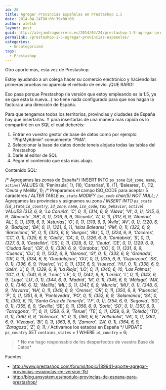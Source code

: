 ```yaml
---
id: 28
title: Agregar Provincias Españolas en Prestashop 1.5
date: 2014-04-24T00:00:39+00:00
author: aletsh
layout: post
guid: http://alejandroguerrero.es/2014/04/24/prestashop-1-5-agregar-provincias-espanolas/
permalink: /prestashop-1-5-agregar-provincias-espanolas/
categories:
  - Uncategorized
tags:
  - Prestashop
---
```

Otro aporte más, esta vez de Prestashop.

Estoy ayudando a un colega hacer su comercio electrónico y haciendo las primeras pruebas no aparecía el método de envío. ¡QUE RARO!

Eso pasa porque Prestashop (la versión que estoy empleando es la 1.5, ya se que esta la nueva…) no tiene nada configurado para que nos hagan la factura a una dirección de España.

Para que tengamos todos los territorios, provincias y ciudades de España hay que insertarlas. Y para insertarlas de una manera mas rápida os lo compartiré en un SQL el cual deberéis:

  1. Entrar en vuestro gestor de base de datos como por ejemplo “PhpMyAdmin” comunmente “PMA”.
  2. Seleccionar la base de datos donde teneis alojada todas las tablas del Prestashop
  3. Darle al editor de SQL
  4. Pegar el contenido que esta más abajo.

Contenido SQL:

/\* Agregamos las zonas de España\*/ INSERT INTO `ps_zone` (`id_zone`, `name`, `active`) VALUES (9, &#8216;Peninsula&#8217;, 1), (10, &#8216;Canarias&#8217;, 1), (11, &#8216;Baleares&#8217;, 1), (12, &#8216;Ceuta y Melilla&#8217;, 1); /* Preparamos el campo ISO_CODE para aceptar 5 caracteres _/ ALTER TABLE `ps_state` MODIFY `iso_code` char(5) NOT NULL; /_ Agregamos las provincias y asignamos su zona _/ INSERT INTO `ps_state` (`id_state`,`id_country`, `id_zone`, `name`, `iso_code`, `tax_behavior`, `active`) VALUES (313, 6, 9, &#8216;La Coruña&#8217;, &#8216;C&#8217;, 0, 1), (314, 6, 9, &#8216;Álava&#8217;, &#8216;VI&#8217;, 0, 1), (315, 6, 9, &#8216;Albacete&#8217; ,&#8217;AB&#8217;, 0, 1), (316, 6, 9, &#8216;Alicante&#8217;, &#8216;A&#8217;, 0, 1), (317, 6, 9, &#8216;Almería&#8217;, &#8216;AL&#8217;, 0, 1), (318, 6, 9, &#8216;Asturias&#8217;, &#8216;O&#8217;, 0, 1), (319, 6, 9, &#8216;Ávila&#8217;, &#8216;AV&#8217;, 0, 1), (320, 6, 9, &#8216;Badajoz&#8217;, &#8216;BA&#8217;, 0, 1), (321, 6, 11, &#8216;Islas Baleares&#8217;, &#8216;PM&#8217;, 0, 1), (322, 6, 9, &#8216;Barcelona&#8217;, &#8216;B&#8217;, 0, 1), (323, 6, 9, &#8216;Burgos&#8217;, &#8216;BU&#8217;, 0, 1), (324, 6, 9, &#8216;Cáceres&#8217;, &#8216;CC&#8217;, 0, 1), (325, 6, 9, &#8216;Cádiz&#8217;, &#8216;CA&#8217;, 0, 1), (326, 6, 9, &#8216;Cantabria&#8217;, &#8216;S&#8217;, 0, 1), (327, 6, 9, &#8216;Castellón&#8217;, &#8216;CS&#8217;, 0, 1), (328, 6, 12, &#8216;Ceuta&#8217;, &#8216;CE&#8217;, 0, 1), (329, 6, 9, &#8216;Ciudad Real&#8217;, &#8216;CR&#8217;, 0, 1), (330, 6, 9, &#8216;Córdoba&#8217;, &#8216;CO&#8217;, 0, 1), (331, 6, 9, &#8216;Cuenca&#8217;, &#8216;CU&#8217;, 0, 1), (332, 6, 9, &#8216;Gerona&#8217;, &#8216;GI&#8217;, 0, 1), (333, 6, 9, &#8216;Granada&#8217;, &#8216;GR&#8217;, 0, 1), (334, 6, 9, &#8216;Guadalajara&#8217;, &#8216;GU&#8217;, 0, 1), (335, 6, 9, &#8216;Guipuzcoa&#8217;, &#8216;SS&#8217;, 0, 1), (336, 6, 9, &#8216;Huelva&#8217;, &#8216;H&#8217;, 0, 1), (337, 6, 9, &#8216;Huesca&#8217;, &#8216;HU&#8217;, 0, 1), (338, 6, 9, &#8216;Jaén&#8217;, &#8216;J&#8217;, 0, 1), (339, 6, 9, &#8216;La Rioja&#8217;, &#8216;LO&#8217;, 0, 1), (340, 6, 10, &#8216;Las Palmas&#8217;, &#8216;GC&#8217;, 0, 1), (341, 6, 9, &#8216;León&#8217;, &#8216;LE&#8217;, 0, 1), (342, 6, 9, &#8216;Lérida&#8217;, &#8216;L&#8217;, 0, 1), (343, 6, 9, &#8216;Lugo&#8217;, &#8216;LU&#8217;, 0, 1), (344, 6, 9, &#8216;Madrid&#8217;, &#8216;M&#8217;, 0, 1), (345, 6, 9, &#8216;Málaga&#8217;, &#8216;MA&#8217;, 0, 1), (346, 6, 12, &#8216;Melilla&#8217;, &#8216;ML&#8217;, 0, 1), (347, 6, 9, &#8216;Murcia&#8217;, &#8216;MU&#8217;, 0, 1), (348, 6, 9, &#8216;Navarra&#8217;, &#8216;NA&#8217;, 0, 1), (349, 6, 9, &#8216;Orense&#8217;, &#8216;OR&#8217;, 0, 1), (350, 6, 9, &#8216;Palencia&#8217;, &#8216;P&#8217;, 0, 1), (351, 6, 9, &#8216;Pontevedra&#8217;, &#8216;PO&#8217;, 0, 1), (352, 6, 9, &#8216;Salamanca&#8217;, &#8216;SA&#8217;, 0, 1), (353, 6, 10, &#8216;Santa Cruz de Tenerife&#8217;, &#8216;TF&#8217;, 0, 1), (354, 6, 9, &#8216;Segovia&#8217;, &#8216;SG&#8217;, 0, 1), (355, 6, 9, &#8216;Sevilla&#8217;, &#8216;SE&#8217;, 0, 1), (356, 6, 9, &#8216;Soria&#8217;, &#8216;SO&#8217;, 0, 1), (357, 6, 9, &#8216;Tarragona&#8217;, &#8216;T&#8217;, 0, 1), (358, 6, 9, &#8216;Teruel&#8217;, &#8216;TE&#8217;, 0, 1), (359, 6, 9, &#8216;Toledo&#8217;, &#8216;TO&#8217;, 0, 1), (360, 6, 9, &#8216;Valencia&#8217;, &#8216;V&#8217;, 0, 1), (361, 6, 9, &#8216;Valladolid&#8217;, &#8216;VA&#8217;, 0, 1), (362, 6, 9, &#8216;Vizcaya&#8217;, &#8216;BI&#8217;, 0, 1), (363, 6, 9, &#8216;Zamora&#8217;, &#8216;ZA&#8217;, 0, 1), (364, 6, 9, &#8216;Zaragoza&#8217;, &#8216;Z&#8217;, 0, 1); /_ Activamos los estados en España */ UPDATE `ps_country` SET `contains_states` = 1 WHERE `id_country` = 6;

> \* No me hago responsable de los desperfectos de vuestra Base de Datos\*</p> 

Fuentes:

  * <http://www.prestashop.com/forums/topic/189941-aporte-agregar-provincias-espanolas-en-version-15/>
  * <http://blog.ansystem.es/modulo-provincias-de-espana-para-prestashop/>